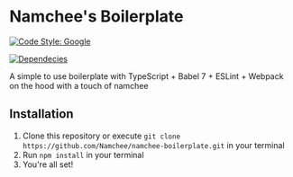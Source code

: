 # Namchee's Boilerplate

[![Code Style: Google](https://img.shields.io/badge/code%20style-google-blueviolet.svg)](https://github.com/google/gts)

[![Dependecies](https://david-dm.org/namchee/namchee-boilerplate.svg)](https://david-dm.org/namchee/namchee-boilerplate)

A simple to use boilerplate with TypeScript + Babel 7 + ESLint + Webpack on the hood with a touch of namchee

## Installation

1. Clone this repository or execute `git clone https://github.com/Namchee/namchee-boilerplate.git` in your terminal
2. Run `npm install` in your terminal
3. You're all set!
